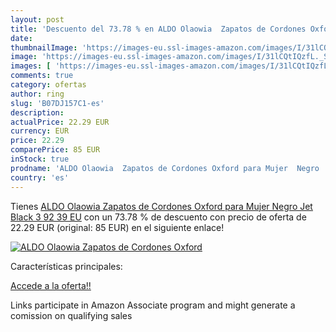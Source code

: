 ```yaml
---
layout: post
title: 'Descuento del 73.78 % en ALDO Olaowia  Zapatos de Cordones Oxford'
date: 
thumbnailImage: 'https://images-eu.ssl-images-amazon.com/images/I/31lCQtIQzfL._SL200_.jpg'
image: 'https://images-eu.ssl-images-amazon.com/images/I/31lCQtIQzfL._SL200_.jpg'
images: [ 'https://images-eu.ssl-images-amazon.com/images/I/31lCQtIQzfL._SL200_.jpg' ]
comments: true
category: ofertas
author: ring
slug: 'B07DJ157C1-es'
description:
actualPrice: 22.29 EUR
currency: EUR
price: 22.29
comparePrice: 85 EUR
inStock: true
prodname: 'ALDO Olaowia  Zapatos de Cordones Oxford para Mujer  Negro  Jet Black 3 92   39 EU'
country: 'es'
---
```


Tienes [ALDO Olaowia  Zapatos de Cordones Oxford para Mujer  Negro  Jet Black 3 92   39 EU](https://www.amazon.es/dp/B07DJ157C1/?tag=tolees-21) con un 73.78 % de descuento con precio de oferta de 22.29 EUR (original: 85 EUR) en el siguiente enlace!

[![ALDO Olaowia  Zapatos de Cordones Oxford](https://images-eu.ssl-images-amazon.com/images/I/31lCQtIQzfL._SL200_.jpg)](https://www.amazon.es/dp/B07DJ157C1/?tag=tolees-21)

Características principales:


[Accede a la oferta!!](https://www.amazon.es/dp/B07DJ157C1/?tag=tolees-21)

Links participate in Amazon Associate program and might generate a comission on qualifying sales


